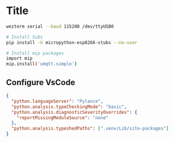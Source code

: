 # Title

```bash
wezterm serial --baud 115200 /dev/ttyUSB0
```

```bash
# Install Subs
pip install -U micropython-esp8266-stubs --no-user
```

```bash
# Install mip packages
import mip
mip.install('umqtt.simple')
```

## Configure VsCode

```json
{
  "python.languageServer": "Pylance",
  "python.analysis.typeCheckingMode": "basic",
  "python.analysis.diagnosticSeverityOverrides": {
    "reportMissingModuleSource": "none"
  },
  "python.analysis.typeshedPaths": [".venv/Lib/site-packages"]
}
```
